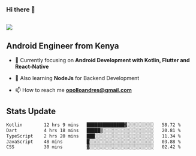 ### Hi there 👋
<h2 align="left"><img src="https://readme-typing-svg.herokuapp.com?color='blue'&lines=I'm+Andrew+Opollo😊;Welcome+to+my+Github😜"> </h2>

## Android Engineer from Kenya


- 🌱 Currently focusing on **Android Development with Kotlin, Flutter and React-Native**

- 🔭 Also learning **NodeJs** for Backend Development

- 📫 How to reach me **opolloandres@gmail.com**


## Stats Update
<!--START_SECTION:waka-->

```txt
Kotlin        12 hrs 9 mins   ██████████████▓░░░░░░░░░░   58.72 %
Dart          4 hrs 18 mins   █████▒░░░░░░░░░░░░░░░░░░░   20.81 %
TypeScript    2 hrs 20 mins   ███░░░░░░░░░░░░░░░░░░░░░░   11.34 %
JavaScript    48 mins         █░░░░░░░░░░░░░░░░░░░░░░░░   03.88 %
CSS           30 mins         ▓░░░░░░░░░░░░░░░░░░░░░░░░   02.42 %
```

<!--END_SECTION:waka-->


